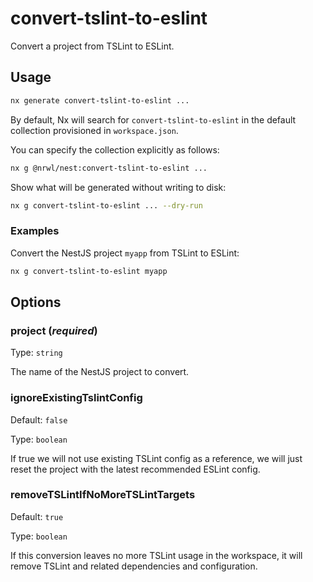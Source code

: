 # convert-tslint-to-eslint

Convert a project from TSLint to ESLint.

## Usage

```bash
nx generate convert-tslint-to-eslint ...
```

By default, Nx will search for `convert-tslint-to-eslint` in the default collection provisioned in `workspace.json`.

You can specify the collection explicitly as follows:

```bash
nx g @nrwl/nest:convert-tslint-to-eslint ...
```

Show what will be generated without writing to disk:

```bash
nx g convert-tslint-to-eslint ... --dry-run
```

### Examples

Convert the NestJS project `myapp` from TSLint to ESLint:

```bash
nx g convert-tslint-to-eslint myapp
```

## Options

### project (_**required**_)

Type: `string`

The name of the NestJS project to convert.

### ignoreExistingTslintConfig

Default: `false`

Type: `boolean`

If true we will not use existing TSLint config as a reference, we will just reset the project with the latest recommended ESLint config.

### removeTSLintIfNoMoreTSLintTargets

Default: `true`

Type: `boolean`

If this conversion leaves no more TSLint usage in the workspace, it will remove TSLint and related dependencies and configuration.
